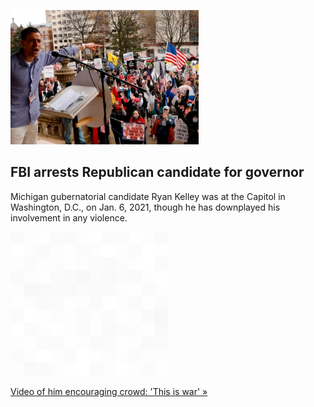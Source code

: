 
![FBI arrests Republican candidate for governor](./20220609235904.png)
## FBI arrests Republican candidate for governor

Michigan gubernatorial candidate Ryan Kelley was at the Capitol in Washington, D.C., on Jan. 6, 2021, though he has downplayed his involvement in any violence.

![pic](../square_bg.png)

[Video of him encouraging crowd: 'This is war' »](https://www.yahoo.com/news/michigan-gop-governor-candidate-ryan-kelley-arrested-by-fbi-for-jan-6-role-155442007.html)
